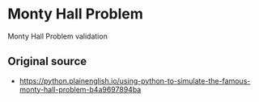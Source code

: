 Monty Hall Problem
==================

Monty Hall Problem validation

## Original source
- https://python.plainenglish.io/using-python-to-simulate-the-famous-monty-hall-problem-b4a9697894ba
